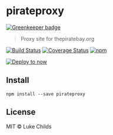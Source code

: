 # pirateproxy

[![Greenkeeper badge](https://badges.greenkeeper.io/lukechilds/pirateproxy.svg)](https://greenkeeper.io/)

> Proxy site for thepiratebay.org

[![Build Status](https://travis-ci.org/lukechilds/pirateproxy.svg?branch=master)](https://travis-ci.org/lukechilds/pirateproxy)
[![Coverage Status](https://coveralls.io/repos/github/lukechilds/pirateproxy/badge.svg?branch=master)](https://coveralls.io/github/lukechilds/pirateproxy?branch=master)
[![npm](https://img.shields.io/npm/v/pirateproxy.svg)](https://www.npmjs.com/package/pirateproxy)

[![Deploy to now](https://deploy.now.sh/static/button.svg)](https://deploy.now.sh/?repo=https://github.com/lukechilds/pirateproxy)

## Install

```shell
npm install --save pirateproxy
```

## License

MIT © Luke Childs
